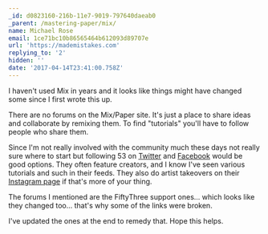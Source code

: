 ```yaml
---
_id: d0823160-216b-11e7-9019-797640daeab0
_parent: /mastering-paper/mix/
name: Michael Rose
email: 1ce71bc10b86565464b612093d89707e
url: 'https://mademistakes.com'
replying_to: '2'
hidden: ''
date: '2017-04-14T23:41:00.758Z'
---
```


I haven't used Mix in years and it looks like things might have changed some
since I first wrote this up.

There are no forums on the Mix/Paper site. It's just a place to share ideas and
collaborate by remixing them. To find "tutorials" you'll have to follow people
who share them.

Since I'm not really involved with the community much these days not really sure
where to start but following 53 on [Twitter](https://twitter.com/fiftythree) and
[Facebook](https://www.facebook.com/fiftythree) would be good options. They
often feature creators, and I know I've seen various tutorials and such in their
feeds. They also do artist takeovers on their
[Instagram page](https://www.instagram.com/fiftythree/) if that's more of your
thing.

The forums I mentioned are the FiftyThree support ones... which looks like they
changed too... that's why some of the links were broken.

I've updated the ones at the end to remedy that. Hope this helps.
